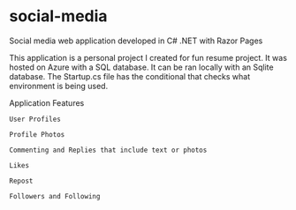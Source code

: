 # social-media
Social media web application developed in C# .NET with Razor Pages

This application is a personal project I created for fun resume project. 
It was hosted on Azure with a SQL database. It can be ran locally with an Sqlite database.
The Startup.cs file has the conditional that checks what environment is being used.

Application Features
  
    User Profiles
  
    Profile Photos
  
    Commenting and Replies that include text or photos
  
    Likes
  
    Repost
  
    Followers and Following
